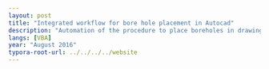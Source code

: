 ```yaml
---
layout: post
title: "Integrated workflow for bore hole placement in Autocad"
description: "Automation of the procedure to place boreholes in drawing using VBA."
langs: [VBA]
year: "August 2016"
typora-root-url: ../../../../website
---
```


